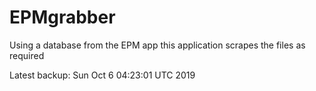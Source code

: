 # EPMgrabber
Using a database from the EPM app this application scrapes the files as required


Latest backup: Sun Oct 6 04:23:01 UTC 2019
